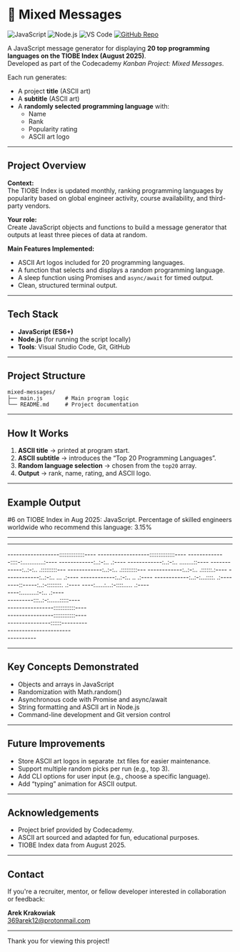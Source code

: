 # 🎲 Mixed Messages

![JavaScript](https://img.shields.io/badge/JavaScript-Language-F7DF1E?logo=javascript&logoColor=black&style=flat)
![Node.js](https://img.shields.io/badge/Node.js-Environment-339933?logo=node.js&logoColor=white&style=flat)
![VS Code](https://img.shields.io/badge/VS_Code-Editor-007ACC?logo=visualstudiocode&logoColor=white&style=flat)
[![GitHub Repo](https://img.shields.io/badge/GitHub-Repository-181717?logo=github&logoColor=white&style=flat)](https://github.com/ArekKrak/mixed-messages)

A JavaScript message generator for displaying **20 top programming languages on the TIOBE Index (August 2025)**.  
Developed as part of the Codecademy *Kanban Project: Mixed Messages*.  

Each run generates:
- A project **title** (ASCII art)
- A **subtitle** (ASCII art)
- A **randomly selected programming language** with:
  - Name  
  - Rank  
  - Popularity rating  
  - ASCII art logo

---

## Project Overview

**Context:**  
The TIOBE Index is updated monthly, ranking programming languages by popularity based on global engineer activity, course availability, and third-party vendors.

**Your role:**  
Create JavaScript objects and functions to build a message generator that outputs at least three pieces of data at random.

**Main Features Implemented:**
- ASCII Art logos included for 20 programming languages.
- A function that selects and displays a random programming language.
- A sleep function using Promises and `async/await` for timed output.
- Clean, structured terminal output.

---

## Tech Stack

- **JavaScript (ES6+)**
- **Node.js** (for running the script locally)
- **Tools**: Visual Studio Code, Git, GitHub

---

## Project Structure

```
mixed-messages/
├── main.js       # Main program logic
└── README.md     # Project documentation
```

---

## How It Works


1. **ASCII title** → printed at program start.  
2. **ASCII subtitle** → introduces the “Top 20 Programming Languages”.  
3. **Random language selection** → chosen from the `top20` array.  
4. **Output** → rank, name, rating, and ASCII logo. 

---

## Example Output

#6 on TIOBE Index in Aug 2025: JavaScript.
Percentage of skilled engineers worldwide who recommend this language: 3.15%

------------------------------------
------------------------------------
------------------::::::::::::::----
------------------::::::::::::::----
-------------::::-:............:----
 ------------:..:-:..         .:----
 ------------:..:-:.. ........::----
 ------------:..:-:.. .:::::::::--- 
 ------------:..:-:.. .:::::::::--- 
 ------------:..:-:.. .::::::.:---- 
 ------------:..:-:.. ...    .:---- 
 ------------:..:-:..    ..  .:---- 
 ------------:..:-:...::::.  .:---- 
  ----::-----:..:-::::::::.  .:---- 
  ----:.....:...:-::::..... .:----  
  ----:.........:-:..       .:----  
  ---------:::..:-:......:::::----  
  ----------------::::::::::::----  
  ----------------::::::::::::----  
   ---------------::::::---------   
       ----------------------       
             ---------- 

---

## Key Concepts Demonstrated

- Objects and arrays in JavaScript
- Randomization with Math.random()
- Asynchronous code with Promise and async/await
- String formatting and ASCII art in Node.js
- Command-line development and Git version control

---

## Future Improvements

- Store ASCII art logos in separate .txt files for easier maintenance.
- Support multiple random picks per run (e.g., top 3).
- Add CLI options for user input (e.g., choose a specific language).
- Add “typing” animation for ASCII output.

---

## Acknowledgements

- Project brief provided by Codecademy.
- ASCII art sourced and adapted for fun, educational purposes.
- TIOBE Index data from August 2025.

---

## Contact
If you're a recruiter, mentor, or fellow developer interested in collaboration or feedback:

**Arek Krakowiak**  
[369arek12@protonmail.com](mailto:369arek12@protonmail.com)

---

Thank you for viewing this project!